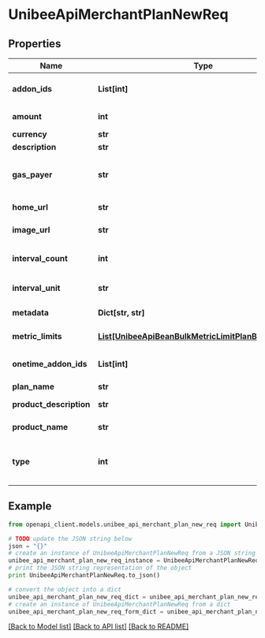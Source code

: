 # UnibeeApiMerchantPlanNewReq


## Properties

Name | Type | Description | Notes
------------ | ------------- | ------------- | -------------
**addon_ids** | **List[int]** | Plan Ids Of Recurring Addon Type | [optional] 
**amount** | **int** | Plan CaptureAmount | 
**currency** | **str** | Plan Currency | 
**description** | **str** | Description | [optional] 
**gas_payer** | **str** | who pay the gas for crypto payment, merchant|user | [optional] 
**home_url** | **str** | HomeUrl,Start With: http | [optional] 
**image_url** | **str** | ImageUrl,Start With: http | [optional] 
**interval_count** | **int** | Number Of IntervalUnit，em: day|month|year|week | [optional] 
**interval_unit** | **str** | Plan Interval Unit，em: day|month|year|week | [optional] 
**metadata** | **Dict[str, str]** | Metadata，Map | [optional] 
**metric_limits** | [**List[UnibeeApiBeanBulkMetricLimitPlanBindingParam]**](UnibeeApiBeanBulkMetricLimitPlanBindingParam.md) | Plan&#39;s MetricLimit List | [optional] 
**onetime_addon_ids** | **List[int]** | Plan Ids Of Onetime Addon Type | [optional] 
**plan_name** | **str** | Plan Name | 
**product_description** | **str** | Default Copy Description | [optional] 
**product_name** | **str** | Default Copy PlanName | [optional] 
**type** | **int** | Default 1，,1-main plan，2-addon plan, 3-onetime plan | [optional] [default to 1]

## Example

```python
from openapi_client.models.unibee_api_merchant_plan_new_req import UnibeeApiMerchantPlanNewReq

# TODO update the JSON string below
json = "{}"
# create an instance of UnibeeApiMerchantPlanNewReq from a JSON string
unibee_api_merchant_plan_new_req_instance = UnibeeApiMerchantPlanNewReq.from_json(json)
# print the JSON string representation of the object
print UnibeeApiMerchantPlanNewReq.to_json()

# convert the object into a dict
unibee_api_merchant_plan_new_req_dict = unibee_api_merchant_plan_new_req_instance.to_dict()
# create an instance of UnibeeApiMerchantPlanNewReq from a dict
unibee_api_merchant_plan_new_req_form_dict = unibee_api_merchant_plan_new_req.from_dict(unibee_api_merchant_plan_new_req_dict)
```
[[Back to Model list]](../README.md#documentation-for-models) [[Back to API list]](../README.md#documentation-for-api-endpoints) [[Back to README]](../README.md)



